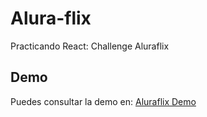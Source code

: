 # Alura-flix
Practicando React: Challenge Aluraflix

## Demo

Puedes consultar la demo en: [Aluraflix Demo](https://alura-flix-nu-six.vercel.app/)
